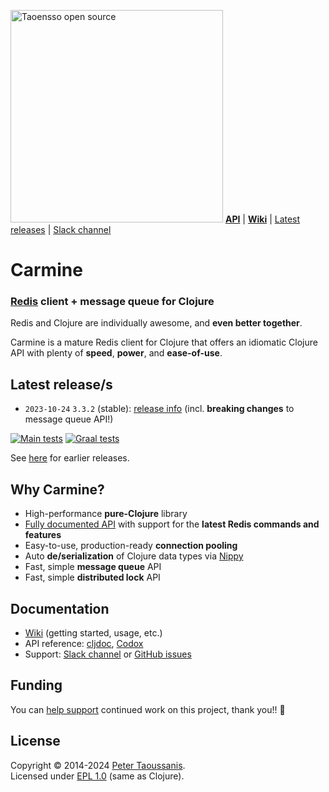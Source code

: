 <a href="https://www.taoensso.com/clojure" title="More stuff by @ptaoussanis at www.taoensso.com"><img src="https://www.taoensso.com/open-source.png" alt="Taoensso open source" width="340"/></a>
[**API**][cljdoc docs] | [**Wiki**][GitHub wiki] | [Latest releases](#latest-releases) | [Slack channel][]

# Carmine

### [Redis](https://en.wikipedia.org/wiki/Redis) client + message queue for Clojure

Redis and Clojure are individually awesome, and **even better together**.

Carmine is a mature Redis client for Clojure that offers an idiomatic Clojure API with plenty of **speed**, **power**, and **ease-of-use**.

## Latest release/s

- `2023-10-24` `3.3.2` (stable): [release info](../../releases/tag/v3.3.1) (incl. **breaking changes** to message queue API!)

[![Main tests][Main tests SVG]][Main tests URL]
[![Graal tests][Graal tests SVG]][Graal tests URL]

See [here][GitHub releases] for earlier releases.

## Why Carmine?

- High-performance **pure-Clojure** library
- [Fully documented API](#documentation) with support for the **latest Redis commands and features**
- Easy-to-use, production-ready **connection pooling**
- Auto **de/serialization** of Clojure data types via [Nippy](https://www.taoensso.com/nippy)
- Fast, simple **message queue** API
- Fast, simple **distributed lock** API

## Documentation

- [Wiki][GitHub wiki] (getting started, usage, etc.)
- API reference: [cljdoc][cljdoc docs], [Codox][Codox docs]
- Support: [Slack channel][] or [GitHub issues][]

## Funding

You can [help support][sponsor] continued work on this project, thank you!! 🙏

## License

Copyright &copy; 2014-2024 [Peter Taoussanis][].  
Licensed under [EPL 1.0](LICENSE.txt) (same as Clojure).

<!-- Common -->

[GitHub releases]: ../../releases
[GitHub issues]:   ../../issues
[GitHub wiki]:     ../../wiki
[Slack channel]: https://www.taoensso.com/carmine/slack

[Peter Taoussanis]: https://www.taoensso.com
[sponsor]:          https://www.taoensso.com/sponsor

<!-- Project -->

[Codox docs]:   https://taoensso.github.io/carmine/
[cljdoc docs]: https://cljdoc.org/d/com.taoensso/carmine/

[Clojars SVG]: https://img.shields.io/clojars/v/com.taoensso/carmine.svg
[Clojars URL]: https://clojars.org/com.taoensso/carmine

[Main tests SVG]:  https://github.com/taoensso/carmine/actions/workflows/main-tests.yml/badge.svg
[Main tests URL]:  https://github.com/taoensso/carmine/actions/workflows/main-tests.yml
[Graal tests SVG]: https://github.com/taoensso/carmine/actions/workflows/graal-tests.yml/badge.svg
[Graal tests URL]: https://github.com/taoensso/carmine/actions/workflows/graal-tests.yml
